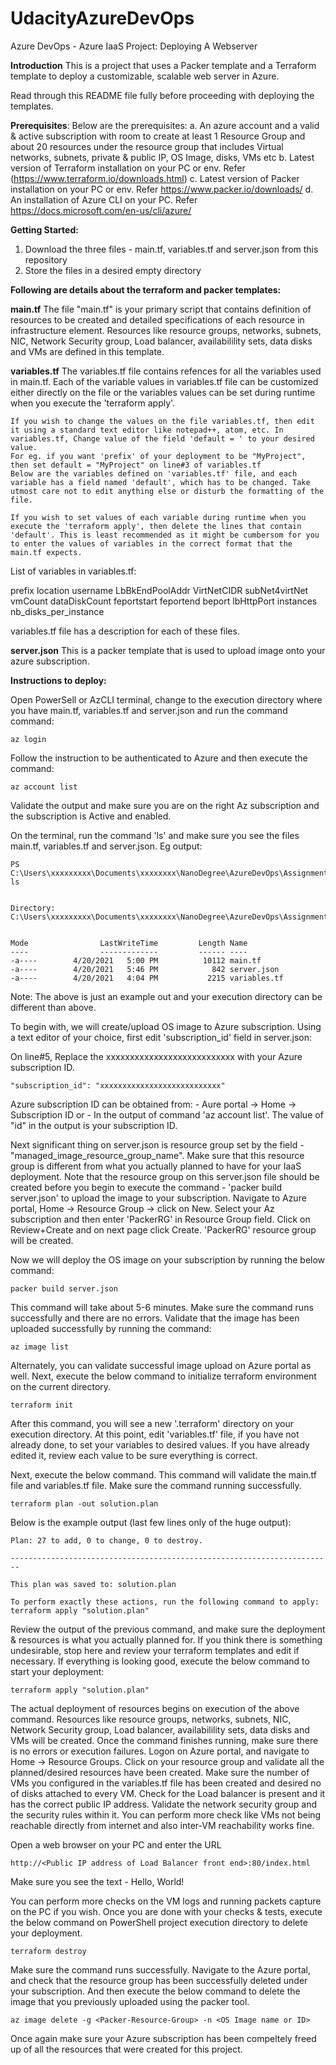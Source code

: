 # UdacityAzureDevOps
Azure DevOps - Azure IaaS Project: Deploying A Webserver

**Introduction**
This is a project that uses a Packer template and a Terraform template to deploy a customizable, scalable web server in Azure.

Read through this README file fully before proceeding with deploying the templates.

**Prerequisites**: 
Below are the prerequisites:
		a. An azure account and a valid & active subscription with room to create at least 1 Resource Group and about 20 resources under the resource  group that includes Virtual networks, subnets, private & public IP, OS Image, disks, VMs etc
		b. Latest version of Terraform installation on your PC or env. Refer (https://www.terraform.io/downloads.html)
		c. Latest version of Packer installation on your PC or env. Refer https://www.packer.io/downloads/
		d. An installation of Azure CLI on your PC. Refer https://docs.microsoft.com/en-us/cli/azure/

**Getting Started:**
1. Download the three files -  main.tf, variables.tf and server.json from this repository
2. Store the files in a desired empty directory 

**Following are details about the terraform and packer templates:**

**main.tf**
The file "main.tf" is your primary script that contains definition of resources to be created and detailed specifications of each resource in infrastructure element. Resources like resource groups, networks, subnets, NIC, Network Security group, Load balancer, availabilility sets, data disks and VMs are defined in this template.

**variables.tf**
The variables.tf file contains refences for all the variables used in main.tf. Each of the variable values in variables.tf file can be customized either directly on the file or the variables values can be set during runtime when you execute the 'terraform apply'. 
	
	If you wish to change the values on the file variables.tf, then edit it using a standard text editor like notepad++, atom, etc. In variables.tf, Change value of the field 'default = ' to your desired value. 
	For eg. if you want 'prefix' of your deployment to be "MyProject", then set default = "MyProject" on line#3 of variables.tf
	Below are the variables defined on 'variables.tf' file, and each variable has a field named 'default', which has to be changed. Take utmost care not to edit anything else or disturb the formatting of the file. 

	If you wish to set values of each variable during runtime when you execute the 'terraform apply', then delete the lines that contain 'default'. This is least recommended as it might be cumbersom for you to enter the values of variables in the correct format that the main.tf expects.

List of variables in variables.tf:

prefix
location
username
LbBkEndPoolAddr
VirtNetCIDR
subNet4virtNet
vmCount
dataDiskCount
feportstart
feportend
beport
lbHttpPort
instances
nb_disks_per_instance

variables.tf file has a description for each of these files.


**server.json**
This is a packer template that is used to upload image onto your azure subscription. 
			

**Instructions to deploy:**

Open PowerSell or AzCLI terminal, change to the execution directory where you have main.tf, variables.tf and server.json and run the command command: 
	
	az login

Follow the instruction to be authenticated to Azure and then execute the command:
	
	az account list
	
Validate the output and make sure you are on the right Az subscription and the subscription is Active and enabled. 

On the terminal, run the command 'ls' and make sure you see the files main.tf, variables.tf and server.json. Eg output:

	PS C:\Users\xxxxxxxxx\Documents\xxxxxxxx\NanoDegree\AzureDevOps\Assignments\IaaSProject\> ls


    Directory: C:\Users\xxxxxxxxx\Documents\xxxxxxxx\NanoDegree\AzureDevOps\Assignments\IaaSProject\>


	Mode                LastWriteTime         Length Name
	----                -------------         ------ ----
	-a----        4/20/2021   5:00 PM          10112 main.tf
	-a----        4/20/2021   5:46 PM            842 server.json
	-a----        4/20/2021   4:04 PM           2215 variables.tf

Note: The above is just an example out and your execution directory can be different than above. 

To begin with, we will create/upload OS image to Azure subscription. Using a text editor of your choice, first edit 'subscription_id' field in server.json:

On line#5, Replace the xxxxxxxxxxxxxxxxxxxxxxxxxxx with your Azure subscription ID.

  	"subscription_id": "xxxxxxxxxxxxxxxxxxxxxxxxxxx"

Azure subscription ID can be obtained from:
			- Aure portal -> Home -> Subscription ID
			or 
			- In the output of command 'az account list'. The value of "id" in the output is your subscription ID. 

Next significant thing on server.json is resource group set by the field - "managed_image_resource_group_name". Make sure that this resource group is different from what you actually planned to have for your IaaS deployment. Note that the resource group on this server.json file should be created before you begin to execute the command - 'packer build server.json' to upload the image to your subscription. Navigate to Azure portal, Home -> Resource Group -> click on New. Select your Az subscription and then enter 'PackerRG' in Resource Group field. Click on Review+Create and on next page click Create. 'PackerRG' resource group will be created.

Now we will deploy the OS image on your subscription by running the below command:

	packer build server.json
	
This command will take about 5-6 minutes. Make sure the command runs successfully and there are no errors. Validate that the image has been uploaded successfully by running the command:

	az image list

Alternately, you can validate successful image upload on Azure portal as well. Next, execute the below command to initialize terraform environment on the current directory.
	
	terraform init

After this command, you will see a new '.terraform' directory on your execution directory.
At this point, edit 'variables.tf' file, if you have not already done, to set your variables to desired values. If you have already edited it, review each value to be sure everything is correct.

Next, execute the below command. This command will validate the main.tf file and variables.tf file. Make sure the command running successfully. 

	terraform plan -out solution.plan
	
Below is the example output (last few lines only of the huge output):

	
	Plan: 27 to add, 0 to change, 0 to destroy.

	------------------------------------------------------------------------

	This plan was saved to: solution.plan

	To perform exactly these actions, run the following command to apply:
    terraform apply "solution.plan"

Review  the output of the previous command, and make sure the deployment & resources is what you actually planned for. If you think there is something undesirable, stop here and review your terraform templates and edit if necessary. If everything is looking good, execute the below command to start your deployment: 
    
	terraform apply "solution.plan"

The actual deployment of resources begins on execution of the above command. Resources like resource groups, networks, subnets, NIC, Network Security group, Load balancer, availabilility sets, data disks and VMs will be created. Once the command finishes running, make sure there is no errors or execution failures. Logon on Azure portal, and navigate to Home -> Resource Groups. Click on your resource group and validate all the planned/desired resources have been created. Make sure the number of VMs you configured in the variables.tf file has been created and desired no of disks attached to every VM. Check for the Load balancer is present and it has the correct public IP address. Validate the network security group and the security rules within it. You can perform more check like VMs not being reachable directly from internet and also inter-VM reachability works fine. 

Open a web browser on your PC and enter the URL   

	http://<Public IP address of Load Balancer front end>:80/index.html 

Make sure you see the text - Hello, World!

You can perform more checks on the VM logs and running packets capture on the PC if you wish. Once you are done with your checks & tests, execute the below command on PowerShell project execution directory to delete your deployment.


	terraform destroy


Make sure the command runs successfully. Navigate to the Azure portal, and check that the resource group has been successfully deleted under your subscription. And then execute the below command to delete the image that you previously uploaded using the packer tool.

	az image delete -g <Packer-Resource-Group> -n <OS Image name or ID>
	
Once again make sure your Azure subscription has been compeltely freed up of all the resources that were created for this project. 

	
